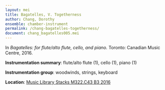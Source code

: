 ```yaml
---
layout: mei
title: Bagatelles, V. Togetherness
author: Chang, Dorothy
ensemble: chamber-instrument
permalink: /chang-bagatelles-togetherness/
document: chang_bagatelles005.mei
---
```


In *Bagatelles: for flute/alto flute, cello, and piano.* Toronto: Canadian Music Centre, 2016.

**Instrumentation summary**: flute/alto flute (1), cello (1), piano (1)

**Instrumentation group**: woodwinds, strings, keyboard

**Location**: <a href="https://tufts.primo.exlibrisgroup.com/permalink/01TUN_INST/1kc9gia/alma991018728035703851" target="_blank">Music Library Stacks M322.C43 B3 2016</a>
